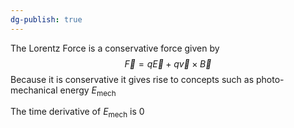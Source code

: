 ```yaml
---
dg-publish: true
---
```

The Lorentz Force is a conservative force given by 
$$
\vec{F} = q\vec{E} + q\vec{v} \times \vec{B}
$$
Because it is conservative it gives rise to concepts such as photo-mechanical energy $E_\text{mech}$ 

The time derivative of $E_\text{mech}$ is 0




